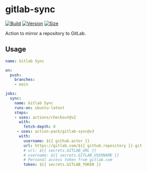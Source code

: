 # gitlab-sync
[![Build](https://github.com/action-pack/gitlab-sync/workflows/Build/badge.svg)](https://github.com/action-pack/gitlab-sync/)
[![Version](https://img.shields.io/github/v/tag/action-pack/gitlab-sync?label=version&sort=semver&color=066da5)](https://github.com/marketplace/actions/gitlab-sync)
[![Size](https://img.shields.io/github/languages/code-size/action-pack/gitlab-sync?label=size&color=066da5)](https://github.com/action-pack/gitlab-sync/)

Action to mirror a repository to GitLab.

## Usage

```yaml
name: Gitlab Sync

on:
  push:
    branches:
    - main

jobs:
  sync:
    name: Gitlab Sync
    runs-on: ubuntu-latest
    steps:
    - uses: actions/checkout@v2
      with:
        fetch-depth: 0
     - uses: action-pack/gitlab-sync@v3
      with:
        username: ${{ github.actor }}
        url: https://gitlab.com/${{ github.repository }}.git
        # url: ${{ secrets.GITLAB_URL }}
        # username: ${{ secrets.GITLAB_USERNAME }}
        # Personal access token from gitlab.com 
        token: ${{ secrets.GITLAB_TOKEN }}
```

